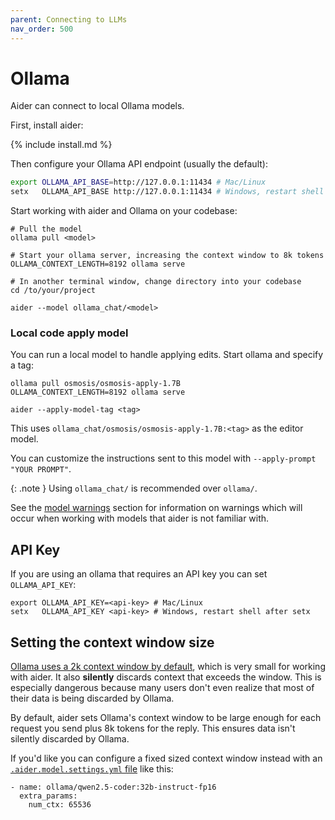 ```yaml
---
parent: Connecting to LLMs
nav_order: 500
---
```


# Ollama

Aider can connect to local Ollama models.

First, install aider:

{% include install.md %}

Then configure your Ollama API endpoint (usually the default):

```bash
export OLLAMA_API_BASE=http://127.0.0.1:11434 # Mac/Linux
setx   OLLAMA_API_BASE http://127.0.0.1:11434 # Windows, restart shell after setx
```

Start working with aider and Ollama on your codebase:

```
# Pull the model
ollama pull <model>

# Start your ollama server, increasing the context window to 8k tokens
OLLAMA_CONTEXT_LENGTH=8192 ollama serve

# In another terminal window, change directory into your codebase
cd /to/your/project

aider --model ollama_chat/<model>
```

### Local code apply model

You can run a local model to handle applying edits. Start ollama and specify a tag:

```
ollama pull osmosis/osmosis-apply-1.7B
OLLAMA_CONTEXT_LENGTH=8192 ollama serve

aider --apply-model-tag <tag>
```

This uses `ollama_chat/osmosis/osmosis-apply-1.7B:<tag>` as the editor model.

You can customize the instructions sent to this model with `--apply-prompt "YOUR PROMPT"`.

{: .note }
Using `ollama_chat/` is recommended over `ollama/`.


See the [model warnings](warnings.html)
section for information on warnings which will occur
when working with models that aider is not familiar with.

## API Key

If you are using an ollama that requires an API key you can set `OLLAMA_API_KEY`:

```
export OLLAMA_API_KEY=<api-key> # Mac/Linux
setx   OLLAMA_API_KEY <api-key> # Windows, restart shell after setx
```

## Setting the context window size

[Ollama uses a 2k context window by default](https://github.com/ollama/ollama/blob/main/docs/faq.md#how-can-i-specify-the-context-window-size),
which is very small for working with aider.
It also **silently** discards context that exceeds the window. 
This is especially dangerous because many users don't even realize that most of their data
is being discarded by Ollama.
 
By default, aider sets Ollama's context window 
to be large enough for each request you send plus 8k tokens for the reply.
This ensures data isn't silently discarded by Ollama.

If you'd like you can configure a fixed sized context window instead
with an
[`.aider.model.settings.yml` file](https://aider.chat/docs/config/adv-model-settings.html#model-settings)
like this:

```
- name: ollama/qwen2.5-coder:32b-instruct-fp16
  extra_params:
    num_ctx: 65536
```

